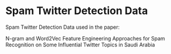 # Spam Twitter Detection Data

Spam Twitter Detection Data used in the paper:

N-gram and Word2Vec Feature Engineering Approaches for Spam Recognition on Some Influential Twitter Topics in Saudi Arabia

